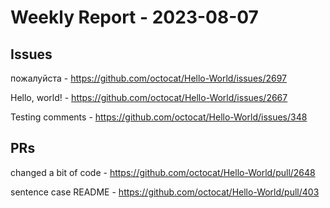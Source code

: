 # Weekly Report - 2023-08-07

## Issues

пожалуйста - https://github.com/octocat/Hello-World/issues/2697

Hello, world! - https://github.com/octocat/Hello-World/issues/2667

Testing comments - https://github.com/octocat/Hello-World/issues/348



## PRs

changed a bit of code - https://github.com/octocat/Hello-World/pull/2648

sentence case README - https://github.com/octocat/Hello-World/pull/403


